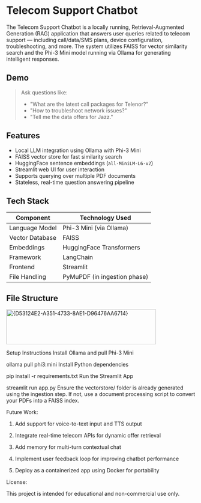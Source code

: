 # Telecom Support Chatbot

The Telecom Support Chatbot is a locally running, Retrieval-Augmented Generation (RAG) application that answers user queries related to telecom support — including call/data/SMS plans, device configuration, troubleshooting, and more. The system utilizes FAISS for vector similarity search and the Phi-3 Mini model running via Ollama for generating intelligent responses.

## Demo

> Ask questions like:
> - "What are the latest call packages for Telenor?"
> - "How to troubleshoot network issues?"
> - "Tell me the data offers for Jazz."

## Features

- Local LLM integration using Ollama with Phi-3 Mini
- FAISS vector store for fast similarity search
- HuggingFace sentence embeddings (`all-MiniLM-L6-v2`)
- Streamlit web UI for user interaction
- Supports querying over multiple PDF documents
- Stateless, real-time question answering pipeline

## Tech Stack

| Component        | Technology Used                 |
|------------------|---------------------------------|
| Language Model   | Phi-3 Mini (via Ollama)         |
| Vector Database  | FAISS                           |
| Embeddings       | HuggingFace Transformers        |
| Framework        | LangChain                       |
| Frontend         | Streamlit                       |
| File Handling    | PyMuPDF (in ingestion phase)    |

## File Structure

<img width="399" height="93" alt="{D53124E2-A351-4733-8AE1-D96476AA6714}" src="https://github.com/user-attachments/assets/38dc69f2-ea40-416f-8bb8-54cef56b7452" />


Setup Instructions
Install Ollama and pull Phi-3 Mini


ollama pull phi3:mini
Install Python dependencies


pip install -r requirements.txt
Run the Streamlit App


streamlit run app.py
Ensure the vectorstore/ folder is already generated using the ingestion step. If not, use a document processing script to convert your PDFs into a FAISS index.

Future Work:

1. Add support for voice-to-text input and TTS output

2. Integrate real-time telecom APIs for dynamic offer retrieval

3. Add memory for multi-turn contextual chat

4. Implement user feedback loop for improving chatbot performance

5. Deploy as a containerized app using Docker for portability

License:

This project is intended for educational and non-commercial use only.
